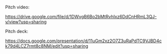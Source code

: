 Pitch video:

https://drive.google.com/file/d/1DWvgB6Bo2bMtRvhIxz6DdCnHRmL3QJ-v/view?usp=sharing

Pitch deck:

https://docs.google.com/presentation/d/11uGm2xz2O7Z3uRaPdTC9VJBD4ck79d4LCZ7rmt8c8NM/edit?usp=sharing
